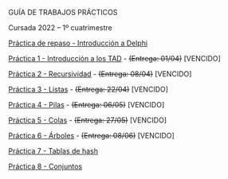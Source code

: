 GUÍA DE TRABAJOS PRÁCTICOS

Cursada 2022 – 1º cuatrimestre

[Práctica de repaso - Introducción a Delphi](practica-repaso.md)

[Práctica 1 - Introducción a los TAD](practica-1.md) - <del>(Entrega: 01/04)</del> [VENCIDO]

[Práctica 2 - Recursividad](practica-2.md) - <del>(Entrega: 08/04)</del> [VENCIDO]

[Práctica 3 - Listas](practica-3.md) - <del>(Entrega: 22/04)</del> [VENCIDO]

[Práctica 4 - Pilas](practica-4.md) - <del>(Entrega: 06/05)</del> [VENCIDO]

[Práctica 5 - Colas](practica-5.md) - <del>(Entrega: 27/05)</del> [VENCIDO]

[Práctica 6 - Árboles](practica-6.md) - <del>(Entrega: 08/06)</del> [VENCIDO]

[Práctica 7 - Tablas de hash](practica-7.md)

[Práctica 8 - Conjuntos](practica-8.md)
